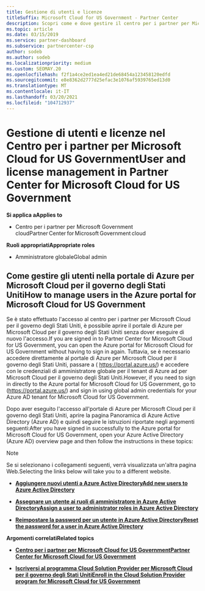 ```yaml
---
title: Gestione di utenti e licenze
titleSuffix: Microsoft Cloud for US Government - Partner Center
description: Scopri come e dove gestire il centro per i partner per Microsoft Cloud per partner, clienti e licenze degli Stati Uniti, nonché per reimpostare le password.
ms.topic: article
ms.date: 03/15/2019
ms.service: partner-dashboard
ms.subservice: partnercenter-csp
author: sodeb
ms.author: sodeb
ms.localizationpriority: medium
ms.custom: SEOMAY.20
ms.openlocfilehash: f2f1a4ce2ed1ea4ed21de68454a123458120edfd
ms.sourcegitcommit: e8e8362d2777d25efac3e1076af5939765ed13d0
ms.translationtype: MT
ms.contentlocale: it-IT
ms.lasthandoff: 03/20/2021
ms.locfileid: "104712937"
---
```

# <a name="user-and-license-management-in-partner-center-for-microsoft-cloud-for-us-government"></a><span data-ttu-id="0d26b-103">Gestione di utenti e licenze nel Centro per i partner per Microsoft Cloud for US Government</span><span class="sxs-lookup"><span data-stu-id="0d26b-103">User and license management in Partner Center for Microsoft Cloud for US Government</span></span>

<span data-ttu-id="0d26b-104">**Si applica a**</span><span class="sxs-lookup"><span data-stu-id="0d26b-104">**Applies to**</span></span>

- <span data-ttu-id="0d26b-105">Centro per i partner per Microsoft Government cloud</span><span class="sxs-lookup"><span data-stu-id="0d26b-105">Partner Center for Microsoft Government cloud</span></span>

<span data-ttu-id="0d26b-106">**Ruoli appropriati**</span><span class="sxs-lookup"><span data-stu-id="0d26b-106">**Appropriate roles**</span></span>

- <span data-ttu-id="0d26b-107">Amministratore globale</span><span class="sxs-lookup"><span data-stu-id="0d26b-107">Global admin</span></span>

## <a name="how-to-manage-users-in-the-azure-portal-for-microsoft-cloud-for-us-government"></a><span data-ttu-id="0d26b-108">Come gestire gli utenti nella portale di Azure per Microsoft Cloud per il governo degli Stati Uniti</span><span class="sxs-lookup"><span data-stu-id="0d26b-108">How to manage users in the Azure portal for Microsoft Cloud for US Government</span></span>

<span data-ttu-id="0d26b-109">Se è stato effettuato l'accesso al centro per i partner per Microsoft Cloud per il governo degli Stati Uniti, è possibile aprire il portale di Azure per Microsoft Cloud per il governo degli Stati Uniti senza dover eseguire di nuovo l'accesso.</span><span class="sxs-lookup"><span data-stu-id="0d26b-109">If you are signed in to Partner Center for Microsoft Cloud for US Government, you can open the Azure portal for Microsoft Cloud for US Government without having to sign in again.</span></span> <span data-ttu-id="0d26b-110">Tuttavia, se è necessario accedere direttamente al portale di Azure per Microsoft Cloud per il governo degli Stati Uniti, passare a ( https://portal.azure.us/) e accedere con le credenziali di amministratore globale per il tenant di Azure ad per Microsoft Cloud per il governo degli Stati Uniti.</span><span class="sxs-lookup"><span data-stu-id="0d26b-110">However, if you need to sign in directly to the Azure portal for Microsoft Cloud for US Government, go to (https://portal.azure.us/) and sign in using global admin credentials for your Azure AD tenant for Microsoft Cloud for US Government.</span></span>

<span data-ttu-id="0d26b-111">Dopo aver eseguito l'accesso all'portale di Azure per Microsoft Cloud per il governo degli Stati Uniti, aprire la pagina Panoramica di Azure Active Directory (Azure AD) e quindi seguire le istruzioni riportate negli argomenti seguenti:</span><span class="sxs-lookup"><span data-stu-id="0d26b-111">After you have signed in successfully to the Azure portal for Microsoft Cloud for US Government, open your Azure Active Directory (Azure AD) overview page and then follow the instructions in these topics:</span></span>

> [!NOTE]  
> <span data-ttu-id="0d26b-112">Se si selezionano i collegamenti seguenti, verrà visualizzata un'altra pagina Web.</span><span class="sxs-lookup"><span data-stu-id="0d26b-112">Selecting the links below will take you to a different website.</span></span> 

-  [<span data-ttu-id="0d26b-113">**Aggiungere nuovi utenti a Azure Active Directory**</span><span class="sxs-lookup"><span data-stu-id="0d26b-113">**Add new users to Azure Active Directory**</span></span>](/azure/active-directory/active-directory-users-create-azure-portal)

-  [<span data-ttu-id="0d26b-114">**Assegnare un utente ai ruoli di amministratore in Azure Active Directory**</span><span class="sxs-lookup"><span data-stu-id="0d26b-114">**Assign a user to administrator roles in Azure Active Directory**</span></span>](/azure/active-directory/active-directory-users-assign-role-azure-portal)

-  [<span data-ttu-id="0d26b-115">**Reimpostare la password per un utente in Azure Active Directory**</span><span class="sxs-lookup"><span data-stu-id="0d26b-115">**Reset the password for a user in Azure Active Directory**</span></span>](/azure/active-directory/active-directory-users-reset-password-azure-portal)

<span data-ttu-id="0d26b-116">**Argomenti correlati**</span><span class="sxs-lookup"><span data-stu-id="0d26b-116">**Related topics**</span></span>

-  [<span data-ttu-id="0d26b-117">**Centro per i partner per Microsoft Cloud for US Government**</span><span class="sxs-lookup"><span data-stu-id="0d26b-117">**Partner Center for Microsoft Cloud for US Government**</span></span>](partner-center-for-microsoft-us-govt-cloud.md)

-  [<span data-ttu-id="0d26b-118">**Iscriversi al programma Cloud Solution Provider per Microsoft Cloud per il governo degli Stati Uniti**</span><span class="sxs-lookup"><span data-stu-id="0d26b-118">**Enroll in the Cloud Solution Provider program for Microsoft Cloud for US Government**</span></span>](enroll-in-csp-for-microsoft-us-govt-cloud.md)